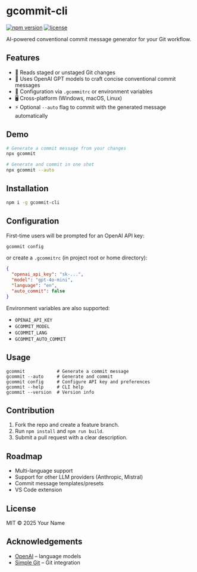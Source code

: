 # gcommit-cli

[![npm version](https://img.shields.io/npm/v/gcommit-cli.svg)](https://www.npmjs.com/package/gcommit-cli)
[![license](https://img.shields.io/badge/license-MIT-blue.svg)](LICENSE)

AI-powered conventional commit message generator for your Git workflow.

## Features

* 📑 Reads staged or unstaged Git changes
* 🤖 Uses OpenAI GPT models to craft concise conventional commit messages
* 💾 Configuration via `.gcommitrc` or environment variables
* 🖥️ Cross-platform (Windows, macOS, Linux)
* ⚡ Optional `--auto` flag to commit with the generated message automatically

## Demo

```bash
# Generate a commit message from your changes
npx gcommit

# Generate and commit in one shot
npx gcommit --auto
```

## Installation

```bash
npm i -g gcommit-cli
```

## Configuration

First-time users will be prompted for an OpenAI API key:

```bash
gcommit config
```

or create a `.gcommitrc` (in project root or home directory):

```json
{
  "openai_api_key": "sk-...",
  "model": "gpt-4o-mini",
  "language": "en",
  "auto_commit": false
}
```

Environment variables are also supported:

* `OPENAI_API_KEY`
* `GCOMMIT_MODEL`
* `GCOMMIT_LANG`
* `GCOMMIT_AUTO_COMMIT`

## Usage

```
gcommit            # Generate a commit message
gcommit --auto     # Generate and commit
gcommit config     # Configure API key and preferences
gcommit --help     # CLI help
gcommit --version  # Version info
```

## Contribution

1. Fork the repo and create a feature branch.
2. Run `npm install` and `npm run build`.
3. Submit a pull request with a clear description.

## Roadmap

* Multi-language support
* Support for other LLM providers (Anthropic, Mistral)
* Commit message templates/presets
* VS Code extension

## License

MIT © 2025 Your Name

## Acknowledgements

* [OpenAI](https://openai.com/) – language models
* [Simple Git](https://github.com/steveukx/git-js) – Git integration
